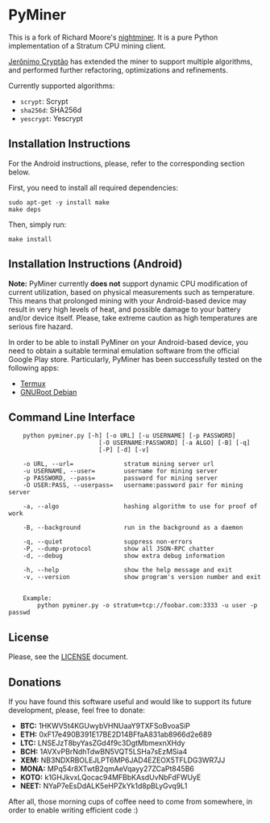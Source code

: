 PyMiner
=======

This is a fork of Richard Moore's [nightminer](https://github.com/ricmoo/nightminer). It is a pure Python implementation of a Stratum CPU mining client.

[Jerônimo Cryptão](https://github.com/crypto-jeronimo) has extended the miner to support multiple algorithms, and performed further refactoring, optimizations and refinements.

Currently supported algorithms:
- `scrypt`: Scrypt
- `sha256d`: SHA256d
- `yescrypt`: Yescrypt

Installation Instructions
-------------------------

For the Android instructions, please, refer to the corresponding section below.

First, you need to install all required dependencies:
```
sudo apt-get -y install make
make deps
```

Then, simply run:
```
make install
```

Installation Instructions (Android)
-----------------------------------

**Note:** PyMiner currently **does not** support dynamic CPU modification of current
utilization, based on physical measurements such as temperature. This means that
prolonged mining with your Android-based device may result in very high levels of
heat, and possible damage to your battery and/or device itself. Please, take extreme
caution as high temperatures are serious fire hazard.

In order to be able to install PyMiner on your Android-based device, you need to
obtain a suitable terminal emulation software from the official Google Play store.
Particularly, PyMiner has been successfully tested on the following apps:
- [Termux](https://play.google.com/store/apps/details?id=com.termux)
- [GNURoot Debian](https://play.google.com/store/apps/details?id=com.gnuroot.debian)

Command Line Interface
----------------------
```
    python pyminer.py [-h] [-o URL] [-u USERNAME] [-p PASSWORD]
                         [-O USERNAME:PASSWORD] [-a ALGO] [-B] [-q]
                         [-P] [-d] [-v]

    -o URL, --url=              stratum mining server url
    -u USERNAME, --user=        username for mining server
    -p PASSWORD, --pass=        password for mining server
    -O USER:PASS, --userpass=   username:password pair for mining server

    -a, --algo                  hashing algorithm to use for proof of work

    -B, --background            run in the background as a daemon

    -q, --quiet                 suppress non-errors
    -P, --dump-protocol         show all JSON-RPC chatter
    -d, --debug                 show extra debug information

    -h, --help                  show the help message and exit
    -v, --version               show program's version number and exit


    Example:
        python pyminer.py -o stratum+tcp://foobar.com:3333 -u user -p passwd
```

License
-------

Please, see the [LICENSE](LICENSE.txt) document.

Donations
---------

If you have found this software useful and would like to support its future
development, please, feel free to donate:

- **BTC:** 1HKWV5t4KGUwybVHNUaaY9TXFSoBvoaSiP
- **ETH:** 0xF17e490B391E17BE2D14BFfaA831ab8966d2e689
- **LTC:** LNSEJzT8byYasZGd4f9c3DgtMbmexnXHdy
- **BCH:** 1AVXvPBrNdhTdwBN5VQT5LSHa7sEzMSia4
- **XEM:** NB3NDXRBOLEJLPT6MP6JAD4EZEOX5TFLDG3WR7JJ
- **MONA:** MPq54r8XTwtB2qmAeVqayy27ZCaPt845B6
- **KOTO:** k1GHJkvxLQocac94MFBbKAsdUvNbFdFWUyE
- **NEET:** NYaP7eEsDdALK5eHPZkYk1d8pBLyGvq9L1

After all, those morning cups of coffee need to come from somewhere, in order to
enable writing efficient code :)
